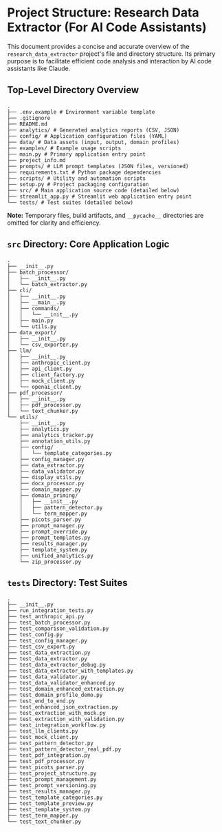 # Project Structure: Research Data Extractor (For AI Code Assistants)

This document provides a concise and accurate overview of the `research_data_extractor` project's file and directory structure. Its primary purpose is to facilitate efficient code analysis and interaction by AI code assistants like Claude.

## Top-Level Directory Overview

```plaintext
.
├── .env.example # Environment variable template
├── .gitignore
├── README.md
├── analytics/ # Generated analytics reports (CSV, JSON)
├── config/ # Application configuration files (YAML)
├── data/ # Data assets (input, output, domain profiles)
├── examples/ # Example usage scripts
├── main.py # Primary application entry point
├── project_info.md
├── prompts/ # LLM prompt templates (JSON files, versioned)
├── requirements.txt # Python package dependencies
├── scripts/ # Utility and automation scripts
├── setup.py # Project packaging configuration
├── src/ # Main application source code (detailed below)
├── streamlit_app.py # Streamlit web application entry point
└── tests/ # Test suites (detailed below)
```

**Note:** Temporary files, build artifacts, and `__pycache__` directories are omitted for clarity and efficiency.

## `src` Directory: Core Application Logic

```plaintext
.
├── __init__.py
├── batch_processor/
│   ├── __init__.py
│   └── batch_extractor.py
├── cli/
│   ├── __init__.py
│   ├── __main__.py
│   ├── commands/
│   │   └── __init__.py
│   ├── main.py
│   └── utils.py
├── data_export/
│   ├── __init__.py
│   └── csv_exporter.py
├── llm/
│   ├── __init__.py
│   ├── anthropic_client.py
│   ├── api_client.py
│   ├── client_factory.py
│   ├── mock_client.py
│   └── openai_client.py
├── pdf_processor/
│   ├── __init__.py
│   ├── pdf_processor.py
│   └── text_chunker.py
└── utils/
    ├── __init__.py
    ├── analytics.py
    ├── analytics_tracker.py
    ├── annotation_utils.py
    ├── config/
    │   └── template_categories.py
    ├── config_manager.py
    ├── data_extractor.py
    ├── data_validator.py
    ├── display_utils.py
    ├── docx_processor.py
    ├── domain_mapper.py
    ├── domain_priming/
    │   ├── __init__.py
    │   ├── pattern_detector.py
    │   └── term_mapper.py
    ├── picots_parser.py
    ├── prompt_manager.py
    ├── prompt_override.py
    ├── prompt_templates.py
    ├── results_manager.py
    ├── template_system.py
    ├── unified_analytics.py
    └── zip_processor.py
```

## `tests` Directory: Test Suites

```plaintext
.
├── __init__.py
├── run_integration_tests.py
├── test_anthropic_api.py
├── test_batch_processor.py
├── test_comparison_validation.py
├── test_config.py
├── test_config_manager.py
├── test_csv_export.py
├── test_data_extraction.py
├── test_data_extractor.py
├── test_data_extractor_debug.py
├── test_data_extractor_with_templates.py
├── test_data_validator.py
├── test_data_validator_enhanced.py
├── test_domain_enhanced_extraction.py
├── test_domain_profile_demo.py
├── test_end_to_end.py
├── test_enhanced_json_extraction.py
├── test_extraction_with_mock.py
├── test_extraction_with_validation.py
├── test_integration_workflow.py
├── test_llm_clients.py
├── test_mock_client.py
├── test_pattern_detector.py
├── test_pattern_detector_real_pdf.py
├── test_pdf_integration.py
├── test_pdf_processor.py
├── test_picots_parser.py
├── test_project_structure.py
├── test_prompt_management.py
├── test_prompt_versioning.py
├── test_results_manager.py
├── test_template_categories.py
├── test_template_preview.py
├── test_template_system.py
├── test_term_mapper.py
└── test_text_chunker.py
```
